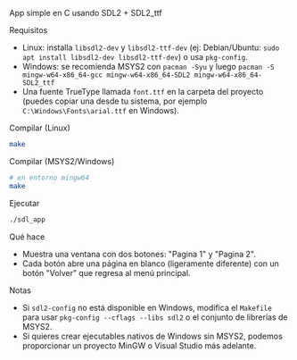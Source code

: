 App simple en C usando SDL2 + SDL2_ttf

Requisitos
- Linux: installa `libsdl2-dev` y `libsdl2-ttf-dev` (ej: Debian/Ubuntu: `sudo apt install libsdl2-dev libsdl2-ttf-dev`) o usa `pkg-config`.
- Windows: se recomienda MSYS2 con `pacman -Syu` y luego `pacman -S mingw-w64-x86_64-gcc mingw-w64-x86_64-SDL2 mingw-w64-x86_64-SDL2_ttf`
- Una fuente TrueType llamada `font.ttf` en la carpeta del proyecto (puedes copiar una desde tu sistema, por ejemplo `C:\Windows\Fonts\arial.ttf` en Windows).

Compilar (Linux)
```sh
make
```

Compilar (MSYS2/Windows)
```sh
# en entorno mingw64
make
```

Ejecutar
```sh
./sdl_app
```

Qué hace
- Muestra una ventana con dos botones: "Pagina 1" y "Pagina 2".
- Cada botón abre una página en blanco (ligeramente diferente) con un botón "Volver" que regresa al menú principal.

Notas
- Si `sdl2-config` no está disponible en Windows, modifica el `Makefile` para usar `pkg-config --cflags --libs sdl2` o el conjunto de librerías de MSYS2.
- Si quieres crear ejecutables nativos de Windows sin MSYS2, podemos proporcionar un proyecto MinGW o Visual Studio más adelante.
